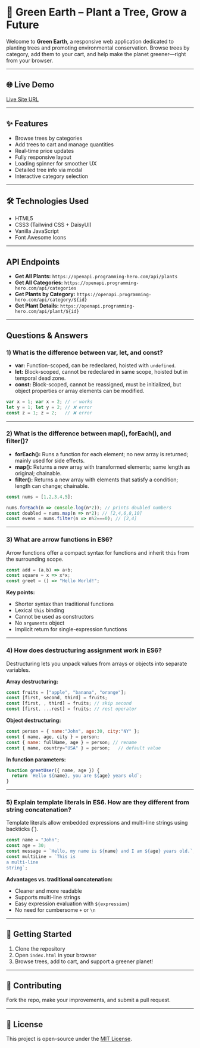 # 🌱 Green Earth – Plant a Tree, Grow a Future

Welcome to **Green Earth**, a responsive web application dedicated to planting trees and promoting environmental conservation. Browse trees by category, add them to your cart, and help make the planet greener—right from your browser.

---

## 🌐 Live Demo

[Live Site URL](https://ph-a6-hemel.netlify.app/)

---

## ✨ Features

- Browse trees by categories  
- Add trees to cart and manage quantities  
- Real-time price updates  
- Fully responsive layout  
- Loading spinner for smoother UX  
- Detailed tree info via modal  
- Interactive category selection  

---

## 🛠 Technologies Used

- HTML5  
- CSS3 (Tailwind CSS + DaisyUI)  
- Vanilla JavaScript  
- Font Awesome Icons  

---

## API Endpoints

- **Get All Plants:** `https://openapi.programming-hero.com/api/plants`  
- **Get All Categories:** `https://openapi.programming-hero.com/api/categories`  
- **Get Plants by Category:** `https://openapi.programming-hero.com/api/category/${id}`  
- **Get Plant Details:** `https://openapi.programming-hero.com/api/plant/${id}`  

---

## Questions & Answers

### 1) What is the difference between var, let, and const?

- **var:** Function-scoped, can be redeclared, hoisted with `undefined`.  
- **let:** Block-scoped, cannot be redeclared in same scope, hoisted but in temporal dead zone.  
- **const:** Block-scoped, cannot be reassigned, must be initialized, but object properties or array elements can be modified.

```javascript
var x = 1; var x = 2; // ✅ works
let y = 1; let y = 2; // ❌ error
const z = 1; z = 2;   // ❌ error
````

---

### 2) What is the difference between map(), forEach(), and filter()?

* **forEach():** Runs a function for each element; no new array is returned; mainly used for side effects.
* **map():** Returns a new array with transformed elements; same length as original; chainable.
* **filter():** Returns a new array with elements that satisfy a condition; length can change; chainable.

```javascript
const nums = [1,2,3,4,5];

nums.forEach(n => console.log(n*2)); // prints doubled numbers
const doubled = nums.map(n => n*2); // [2,4,6,8,10]
const evens = nums.filter(n => n%2===0); // [2,4]
```

---

### 3) What are arrow functions in ES6?

Arrow functions offer a compact syntax for functions and inherit `this` from the surrounding scope.

```javascript
const add = (a,b) => a+b;
const square = x => x*x;
const greet = () => "Hello World!";
```

**Key points:**

* Shorter syntax than traditional functions
* Lexical `this` binding
* Cannot be used as constructors
* No `arguments` object
* Implicit return for single-expression functions

---

### 4) How does destructuring assignment work in ES6?

Destructuring lets you unpack values from arrays or objects into separate variables.

**Array destructuring:**

```javascript
const fruits = ["apple", "banana", "orange"];
const [first, second, third] = fruits;
const [first, , third] = fruits; // skip second
const [first, ...rest] = fruits; // rest operator
```

**Object destructuring:**

```javascript
const person = { name:"John", age:30, city:"NY" };
const { name, age, city } = person;
const { name: fullName, age } = person; // rename
const { name, country="USA" } = person;   // default value
```

**In function parameters:**

```javascript
function greetUser({ name, age }) {
  return `Hello ${name}, you are ${age} years old`;
}
```

---

### 5) Explain template literals in ES6. How are they different from string concatenation?

Template literals allow embedded expressions and multi-line strings using backticks (\`).

```javascript
const name = "John";
const age = 30;
const message = `Hello, my name is ${name} and I am ${age} years old.`;
const multiLine = `This is
a multi-line
string`;
```

**Advantages vs. traditional concatenation:**

* Cleaner and more readable
* Supports multi-line strings
* Easy expression evaluation with `${expression}`
* No need for cumbersome `+` or `\n`

---

## 🚀 Getting Started

1. Clone the repository
2. Open `index.html` in your browser
3. Browse trees, add to cart, and support a greener planet!

---

## 🤝 Contributing

Fork the repo, make your improvements, and submit a pull request.

---

## 📄 License

This project is open-source under the [MIT License](LICENSE).

```


